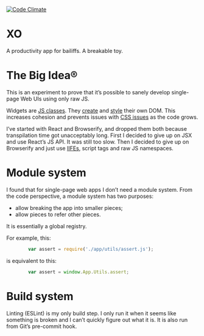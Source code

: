 [![Code Climate](https://codeclimate.com/github/gurdiga/xo/badges/gpa.svg)](https://codeclimate.com/github/gurdiga/xo)

# XO

A productivity app for bailiffs. A breakable toy.

# The Big Idea®

This is an experiment to prove that it’s possible to sanely develop
single-page Web UIs using only raw JS.

Widgets are [JS
classes](https://developer.mozilla.org/en/docs/Web/JavaScript/Reference/Classes).
They
[create](https://developer.mozilla.org/en-US/docs/Web/API/Document/createElement)
and
[style](https://developer.mozilla.org/en-US/docs/Web/API/HTMLElement/style)
their own DOM. This increases cohesion and prevents issues with [CSS
issues](http://meexposed.tumblr.com/post/129425951130/the-c-in-css) as
the code grows.

I’ve started with React and Browserify, and dropped them both because
transpilation time got unacceptably long. First I decided to give up on
JSX and use React’s JS API. It was still too slow. Then I decided to
give up on Browserify and just use
[IIFEs](https://en.wikipedia.org/wiki/Immediately-invoked_function_expression),
script tags and raw JS namespaces.

# Module system

I found that for single-page web apps I don’t need a module system. From
the code perspective, a module system has two purposes:

* allow breaking the app into smaller pieces;
* allow pieces to refer other pieces.

It is essentially a global registry.

For example, this:
```js
		var assert = require('./app/utils/assert.js');
```
is equivalent to this:
```js
		var assert = window.App.Utils.assert;
```

# Build system

Linting (ESLint) is my only build step. I only run it when it seems like
something is broken and I can’t quickly figure out what it is. It is
also run from Git’s pre-commit hook.
